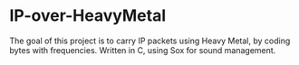 # IP-over-HeavyMetal

The goal of this project is to carry IP packets using Heavy Metal, by coding bytes with frequencies. Written in C, using Sox for sound management. 